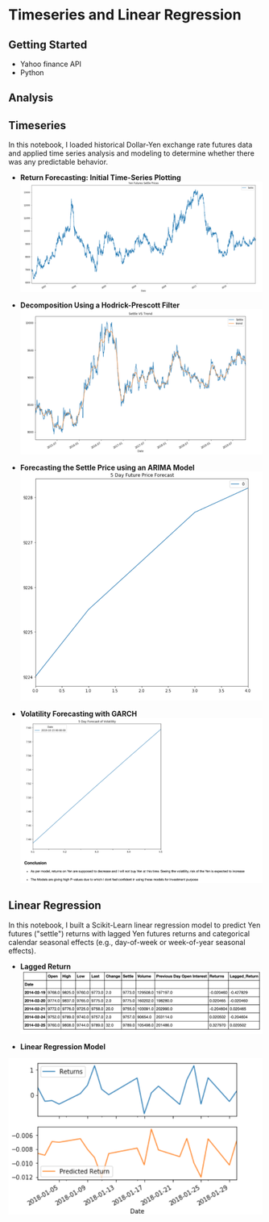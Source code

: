 # Timeseries and Linear Regression

## Getting Started
- Yahoo finance API
- Python

## Analysis

## Timeseries

In this notebook, I loaded historical Dollar-Yen exchange rate futures data and applied time series analysis and modeling to determine whether there was any predictable behavior.

- **Return Forecasting: Initial Time-Series Plotting**
![](https://raw.githubusercontent.com/bhatt11z/A-Yen-for-the-Future/main/Screen%20shots/Screenshot%202021-07-05%20at%209.18.27%20PM.png)

- **Decomposition Using a Hodrick-Prescott Filter**
![](https://raw.githubusercontent.com/bhatt11z/A-Yen-for-the-Future/main/Screen%20shots/Screenshot%202021-07-05%20at%209.20.47%20PM.png)

- **Forecasting the Settle Price using an ARIMA Model**
![](https://raw.githubusercontent.com/bhatt11z/A-Yen-for-the-Future/main/Screen%20shots/Screenshot%202021-07-05%20at%209.22.33%20PM.png)

- **Volatility Forecasting with GARCH**
![](https://raw.githubusercontent.com/bhatt11z/A-Yen-for-the-Future/main/Screen%20shots/Screenshot%202021-07-05%20at%209.24.20%20PM.png)


## Linear Regression

In this notebook, I built a Scikit-Learn linear regression model to predict Yen futures ("settle") returns with lagged Yen futures returns and categorical calendar seasonal effects (e.g., day-of-week or week-of-year seasonal effects).

- **Lagged Return**
![](https://raw.githubusercontent.com/bhatt11z/A-Yen-for-the-Future/main/Screen%20shots/Screenshot%202021-07-05%20at%209.35.45%20PM.png)

- **Linear Regression Model**

![](https://raw.githubusercontent.com/bhatt11z/A-Yen-for-the-Future/main/Screen%20shots/Screenshot%202021-07-05%20at%209.37.36%20PM.png)



